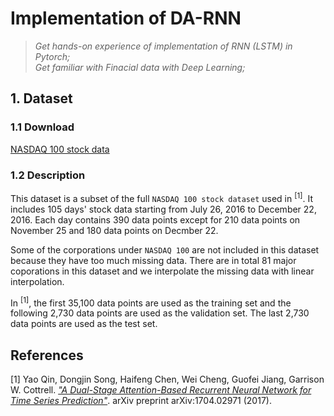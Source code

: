 # Implementation of DA-RNN

> *Get hands-on experience of implementation of RNN (LSTM) in Pytorch;*  
> *Get familiar with Finacial data with Deep Learning;*

## 1. Dataset
### 1.1 Download
[NASDAQ 100 stock data](http://cseweb.ucsd.edu/~yaq007/NASDAQ100_stock_data.html)

### 1.2 Description
This dataset is a subset of the full `NASDAQ 100 stock dataset` used in <sup>[1]</sup>. It includes 105 days' stock data starting from July 26, 2016 to December 22, 2016. Each day contains 390 data points except for 210 data points on November 25 and 180 data points on Decmber 22.

Some of the corporations under `NASDAQ 100` are not included in this dataset because they have too much missing data. There are in total 81 major coporations in this dataset and we interpolate the missing data with linear interpolation.

In <sup>[1]</sup>, the first 35,100 data points are used as the training set and the following 2,730 data points are used as the validation set. The last 2,730 data points are used as the test set.


## References

[1] Yao Qin, Dongjin Song, Haifeng Chen, Wei Cheng, Guofei Jiang, Garrison W. Cottrell. [*"A Dual-Stage Attention-Based Recurrent Neural Network for Time Series Prediction"*](https://arxiv.org/pdf/1704.02971.pdf). arXiv preprint arXiv:1704.02971 (2017).